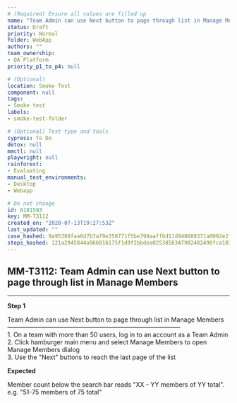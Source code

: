 ```yaml
---
# (Required) Ensure all values are filled up
name: "Team Admin can use Next button to page through list in Manage Members"
status: Draft
priority: Normal
folder: WebApp
authors: ""
team_ownership: 
- QA Platform
priority_p1_to_p4: null

# (Optional)
location: Smoke Test
component: null
tags: 
- Smoke test
labels: 
- smoke-test-folder

# (Optional) Test type and tools
cypress: To Do
detox: null
mmctl: null
playwright: null
rainforest: 
- Evaluating
manual_test_environments: 
- Desktop
- Webapp

# Do not change
id: 6181593
key: MM-T3112
created_on: "2020-07-13T19:27:53Z"
last_updated: ""
case_hashed: 9a95380faa6d7b7a79e358771f5be790aaff6d11d948688371a0092e2f33ebb0fd385d3e178315739076943705bf8709
steps_hashed: 121a2945844a966016175f1d9f2bbdea0253856347902482496fca1035fd3b4ba4cbbf70975c88bc3d30063a768feb92
---
```


<!-- (Auto-generated) Based on frontmatter's "key" and "name" -->

## MM-T3112: Team Admin can use Next button to page through list in Manage Members

---

**Step 1**

Team Admin can use Next button to page through list in Manage Members\
————————————————————————————\
1\. On a team with more than 50 users, log in to an account as a Team Admin\
2\. Click hamburger main menu and select Manage Members to open Manage Members dialog\
3\. Use the "Next" buttons to reach the last page of the list

**Expected**

Member count below the search bar reads "XX - YY members of YY total". e.g. "51-75 members of 75 total"
